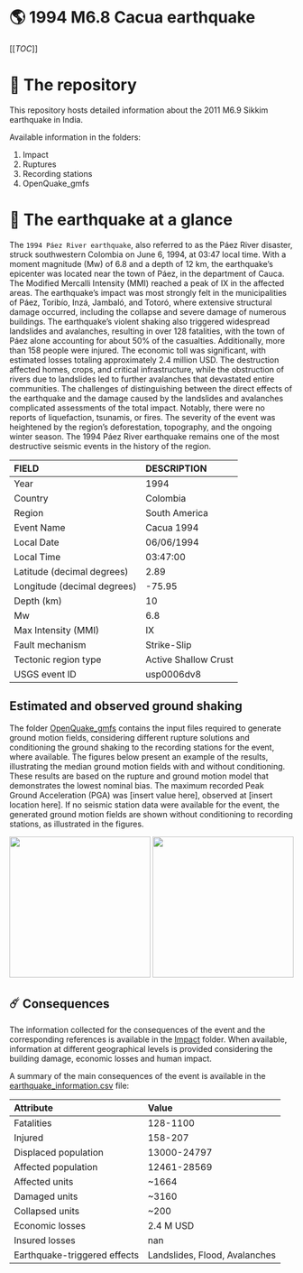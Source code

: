 # 🌎 1994 M6.8 Cacua earthquake
[[_TOC_]]

# 📂 The repository

This repository hosts detailed information about the 2011 M6.9 Sikkim earthquake in India.

Available information in the folders:

1. Impact
2. Ruptures
3. Recording stations
4. OpenQuake_gmfs


# 🚀 The earthquake at a glance 

The `1994 Páez River earthquake`, also referred to as the Páez River disaster, struck southwestern Colombia on June 6, 1994, at 03:47 local time. With a moment magnitude (Mw) of 6.8 and a depth of 12 km, the earthquake’s epicenter was located near the town of Páez, in the department of Cauca. The Modified Mercalli Intensity (MMI) reached a peak of IX in the affected areas. The earthquake’s impact was most strongly felt in the municipalities of Páez, Toribío, Inzá, Jambaló, and Totoró, where extensive structural damage occurred, including the collapse and severe damage of numerous buildings. The earthquake’s violent shaking also triggered widespread landslides and avalanches, resulting in over 128 fatalities, with the town of Páez alone accounting for about 50% of the casualties. Additionally, more than 158 people were injured. The economic toll was significant, with estimated losses totaling approximately 2.4 million USD. The destruction affected homes, crops, and critical infrastructure, while the obstruction of rivers due to landslides led to further avalanches that devastated entire communities. The challenges of distinguishing between the direct effects of the earthquake and the damage caused by the landslides and avalanches complicated assessments of the total impact. Notably, there were no reports of liquefaction, tsunamis, or fires. The severity of the event was heightened by the region’s deforestation, topography, and the ongoing winter season. The 1994 Páez River earthquake remains one of the most destructive seismic events in the history of the region.

| FIELD | DESCRIPTION |
|:-------|:-------------|
| Year | 1994 |
| Country | Colombia |
| Region | South America |
| Event Name | Cacua 1994 |
| Local Date | 06/06/1994 |
| Local Time | 03:47:00 |
| Latitude (decimal degrees) | 2.89 |
| Longitude (decimal degrees) | -75.95 |
| Depth (km) | 10 |
| Mw | 6.8 |
| Max Intensity (MMI) | IX |
| Fault mechanism | Strike-Slip |
| Tectonic region type | Active Shallow Crust |
| USGS event ID | usp0006dv8 |

## Estimated and observed ground shaking

The folder [OpenQuake_gmfs](./OpenQuake_gmfs/) contains the input files required to generate ground motion fields, considering different rupture solutions and conditioning the ground shaking to the recording stations for the event, where available. The figures below present an example of the results, illustrating the median ground motion fields with and without conditioning. These results are based on the rupture and ground motion model that demonstrates the lowest nominal bias. The maximum recorded Peak Ground Acceleration (PGA) was [insert value here], observed at [insert location here]. If no seismic station data were available for the event, the generated ground motion fields are shown without conditioning to recording stations, as illustrated in the figures.

<img src="./OpenQuake_gmfs/median_gmf_stations_none.png" height="250">
<img src="./OpenQuake_gmfs/median_gmf_stations_seismic.png" height="250">

## ☄️ Consequences

The information collected for the consequences of the event and the corresponding references is available in the [Impact](./Impact) folder. When available, information at different geographical levels is provided considering the building damage, economic losses and human impact.

A summary of the main consequences of the event is available in the [earthquake_information.csv](./earthquake_information.csv) file:

| Attribute | Value |
|:-------|:-------------|
| Fatalities | 128-1100 |
| Injured | 158-207 |
| Displaced population | 13000-24797 |
| Affected population | 12461-28569 |
| Affected units | ~1664  |
| Damaged units | ~3160  |
| Collapsed units | ~200  |
| Economic losses | 2.4 M USD |
| Insured losses | nan |
| Earthquake-triggered effects | Landslides, Flood, Avalanches |